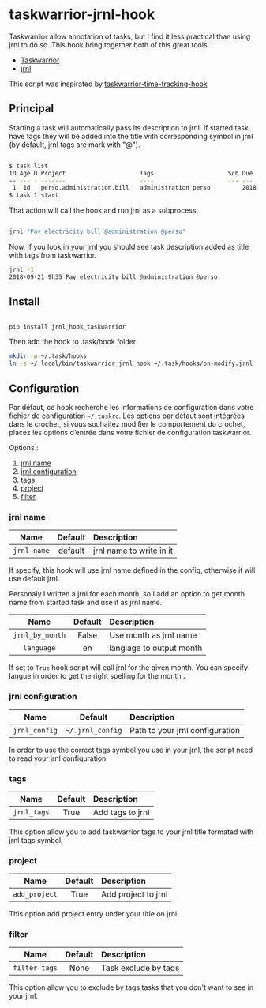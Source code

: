 # taskwarrior-jrnl-hook

Taskwarrior allow annotation of tasks, but I find it less practical than using jrnl to do so. This hook bring together both of this great tools.

* [Taskwarrior](https://taskwarrior.org)
* [jrnl](http://jrnl.sh)

This script was inspirated by [taskwarrior-time-tracking-hook](https://github.com/kostajh/taskwarrior-time-tracking-hook)

## Principal

Starting a task will automatically pass its description to jrnl. If started task have tags they will be added into the title with corresponding symbol in jrnl (by default, jrnl tags are mark with "@").

```sh

$ task list
ID Age D Project                     Tags                     Sch Due        Description                          Urg
-- --- - -------                     ----                     --- ---        ----------------------------------   ---
 1  1d   perso.administration.bill   administration perso         2018-09-21 Pay electricity bill                  14
$ task 1 start
```

That action will call the hook and run jrnl as a subprocess.

```sh

jrnl "Pay electricity bill @administration @perso"

```

Now, if you look in your jrnl you should see task description added as title with tags from taskwarrior.

```sh
jrnl -1
2018-09-21 9h35 Pay electricity bill @administration @perso
```

## Install

```sh

pip install jrnl_hook_taskwarrior

```

Then add the hook to .task/hook folder

```sh
mkdir -p ~/.task/hooks
ln -s ~/.local/bin/taskwarrior_jrnl_hook ~/.task/hooks/on-modify.jrnl

```

## Configuration

Par défaut, ce hook recherche les informations de configuration dans votre fichier de configuration `~/.taskrc`. Les options par défaut sont intégrées dans le crochet, si vous souhaitez modifier le comportement du crochet, placez les options d’entrée dans votre fichier de configuration taskwarrior.

Options :

1. [jrnl name](#jrnl_name)
2. [jrnl configuration](#jrnl_configuration)
3. [tags](#tags)
4. [project](#project)
5. [filter](#filter)

### jrnl name
    
|Name|Default|Description|
|:--------:|:----------:|:------------------|
|`jrnl_name` | default | jrnl name to write in it|

If specify, this hook will use jrnl name defined in the config, otherwise it will use default jrnl. 

Personaly I written a jrnl for each month, so I add an option to get month name from started task and use it as jrnl name.

|Name|Default|Description|
|:--------:|:----------:|:------------------|
|`jrnl_by_month` | False | Use month as jrnl name|
|`language` | en | langiage to output month |

If set to `True` hook script will call jrnl for the given month. You can specify langue in order to get the right spelling for the month .

### jrnl configuration

|Name|Default|Description|
|:--------:|:----------:|:------------------|
|`jrnl_config` | `~/.jrnl_config` | Path to your jrnl configuration|

In order to use the correct tags symbol you use in your jrnl, the script need to read your jrnl configuration.

### tags

|Name|Default|Description|
|:--------:|:----------:|:------------------|
|`jrnl_tags` | True | Add tags to jrnl|

This option allow you to add taskwarrior tags to your jrnl title formated with jrnl tags symbol.

### project

|Name|Default|Description|
|:--------:|:----------:|:------------------|
|`add_project` | True | Add project to jrnl|

This option add project entry under your title on jrnl.

### filter 

|Name|Default|Description|
|:--------:|:----------:|:------------------|
|`filter_tags` | None | Task exclude by tags|

This option allow you to exclude by tags tasks that you don't want to see in your jrnl.



